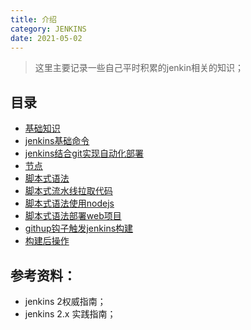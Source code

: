 ```yaml
---
title: 介绍
category: JENKINS
date: 2021-05-02
---
```


> 这里主要记录一些自己平时积累的jenkin相关的知识；

## 目录

- [基础知识](02_基础知识.md)
- [jenkins基础命令](05_jenkins基础命令.md)
- [jenkins结合git实现自动化部署](10_jenkins结合git实现自动化部署.md)
- [节点](20_节点.md)
- [脚本式语法](25_脚本式语法.md)
- [脚本式流水线拉取代码](30_脚本式流水线拉取代码.md)
- [脚本式语法使用nodejs](35_脚本式语法使用nodejs.md)
- [脚本式语法部署web项目](40_脚本式语法部署web项目.md)
- [githup钩子触发jenkins构建](45_githup钩子触发jenkins构建.md)
- [构建后操作](50_构建后操作.md)

## 参考资料：

- jenkins 2权威指南；
- jenkins 2.x 实践指南；
